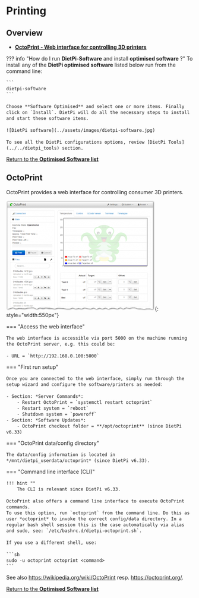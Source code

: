 # Printing

## Overview

- [**OctoPrint - Web interface for controlling 3D printers**](#octoprint)

??? info "How do I run **DietPi-Software** and install **optimised software** ?"
    To install any of the **DietPi optimised software** listed below run from the command line:

    ```
    dietpi-software
    ```

    Choose **Software Optimised** and select one or more items. Finally click on `Install`. DietPi will do all the necessary steps to install and start these software items.

    ![DietPi software](../assets/images/dietpi-software.jpg)

    To see all the DietPi configurations options, review [DietPi Tools](../../dietpi_tools) section.

[Return to the **Optimised Software list**](../../dietpi_optimised_software)

## OctoPrint

OctoPrint provides a web interface for controlling consumer 3D printers.

![DietPi print server software OctoPrint](../assets/images/dietpi-software-printserver-octoprint.png){: style="width:550px"}

=== "Access the web interface"

    The web interface is accessible via port 5000 on the machine running the OctoPrint server, e.g. this could be:  

    - URL = `http://192.168.0.100:5000`  

=== "First run setup"

    Once you are connected to the web interface, simply run through the setup wizard and configure the software/printers as needed:

    - Section: *Server Commands*:
        - Restart OctoPrint = `systemctl restart octoprint`
        - Restart system = `reboot`
        - Shutdown system = `poweroff`
    - Section: *Software Updates*:
        - OctoPrint checkout folder = **/opt/octoprint** (since DietPi v6.33)

=== "OctoPrint data/config directory"

    The data/config information is located in */mnt/dietpi_userdata/octoprint* (since DietPi v6.33).

=== "Command line interface (CLI)"

    !!! hint ""
        The CLI is relevant since DietPi v6.33.

    OctoPrint also offers a command line interface to execute OctoPrint commands.  
    To use this option, run `octoprint` from the command line. Do this as user *octoprint* to invoke the correct config/data directory. In a regular bash shell session this is the case automatically via alias and sudo, see: `/etc/bashrc.d/dietpi-octoprint.sh`.

    If you use a different shell, use:

    ```sh
    sudo -u octoprint octoprint <command>
    ```

See also <https://wikipedia.org/wiki/OctoPrint> resp. <https://octoprint.org/>.

[Return to the **Optimised Software list**](../../dietpi_optimised_software)
